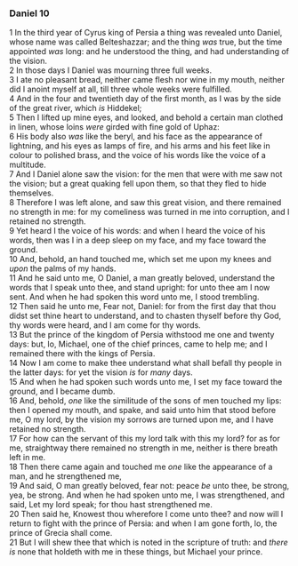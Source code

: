 ### Daniel 10

1 In the third year of Cyrus king of Persia a thing was revealed unto Daniel, whose name was called Belteshazzar; and the thing *was* true, but the time appointed *was* long: and he understood the thing, and had understanding of the vision.  
2 In those days I Daniel was mourning three full weeks.  
3 I ate no pleasant bread, neither came flesh nor wine in my mouth, neither did I anoint myself at all, till three whole weeks were fulfilled.  
4 And in the four and twentieth day of the first month, as I was by the side of the great river, which *is* Hiddekel;  
5 Then I lifted up mine eyes, and looked, and behold a certain man clothed in linen, whose loins *were* girded with fine gold of Uphaz:  
6 His body also *was* like the beryl, and his face as the appearance of lightning, and his eyes as lamps of fire, and his arms and his feet like in colour to polished brass, and the voice of his words like the voice of a multitude.  
7 And I Daniel alone saw the vision: for the men that were with me saw not the vision; but a great quaking fell upon them, so that they fled to hide themselves.  
8 Therefore I was left alone, and saw this great vision, and there remained no strength in me: for my comeliness was turned in me into corruption, and I retained no strength.  
9 Yet heard I the voice of his words: and when I heard the voice of his words, then was I in a deep sleep on my face, and my face toward the ground.  
10 And, behold, an hand touched me, which set me upon my knees and *upon* the palms of my hands.  
11 And he said unto me, O Daniel, a man greatly beloved, understand the words that I speak unto thee, and stand upright: for unto thee am I now sent. And when he had spoken this word unto me, I stood trembling.  
12 Then said he unto me, Fear not, Daniel: for from the first day that thou didst set thine heart to understand, and to chasten thyself before thy God, thy words were heard, and I am come for thy words.  
13 But the prince of the kingdom of Persia withstood me one and twenty days: but, lo, Michael, one of the chief princes, came to help me; and I remained there with the kings of Persia.  
14 Now I am come to make thee understand what shall befall thy people in the latter days: for yet the vision *is* for *many* days.  
15 And when he had spoken such words unto me, I set my face toward the ground, and I became dumb.  
16 And, behold, *one* like the similitude of the sons of men touched my lips: then I opened my mouth, and spake, and said unto him that stood before me, O my lord, by the vision my sorrows are turned upon me, and I have retained no strength.  
17 For how can the servant of this my lord talk with this my lord? for as for me, straightway there remained no strength in me, neither is there breath left in me.  
18 Then there came again and touched me *one* like the appearance of a man, and he strengthened me,  
19 And said, O man greatly beloved, fear not: peace *be* unto thee, be strong, yea, be strong. And when he had spoken unto me, I was strengthened, and said, Let my lord speak; for thou hast strengthened me.  
20 Then said he, Knowest thou wherefore I come unto thee? and now will I return to fight with the prince of Persia: and when I am gone forth, lo, the prince of Grecia shall come.  
21 But I will shew thee that which is noted in the scripture of truth: and *there is* none that holdeth with me in these things, but Michael your prince.  
